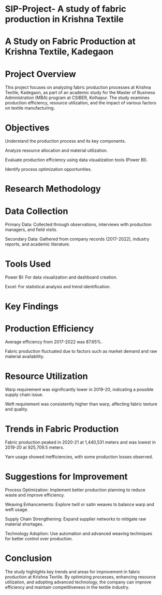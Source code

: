 # SIP-Project- A study of fabric production in Krishna Textile

# A Study on Fabric Production at Krishna Textile, Kadegaon

# Project Overview

This project focuses on analyzing fabric production processes at Krishna Textile, Kadegaon, as part of an academic study for the Master of Business Administration (MBA) program at CSIBER, Kolhapur. The study examines production efficiency, resource utilization, and the impact of various factors on textile manufacturing.

# Objectives

Understand the production process and its key components.

Analyze resource allocation and material utilization.

Evaluate production efficiency using data visualization tools (Power BI).

Identify process optimization opportunities.

# Research Methodology

# Data Collection

Primary Data: Collected through observations, interviews with production managers, and field visits.

Secondary Data: Gathered from company records (2017-2022), industry reports, and academic literature.

# Tools Used

Power BI: For data visualization and dashboard creation.

Excel: For statistical analysis and trend identification.

# Key Findings

# Production Efficiency

Average efficiency from 2017-2022 was 87.65%.

Fabric production fluctuated due to factors such as market demand and raw material availability.

# Resource Utilization

Warp requirement was significantly lower in 2019-20, indicating a possible supply chain issue.

Weft requirement was consistently higher than warp, affecting fabric texture and quality.

# Trends in Fabric Production

Fabric production peaked in 2020-21 at 1,440,531 meters and was lowest in 2019-20 at 925,709.5 meters.

Yarn usage showed inefficiencies, with some production losses observed.

# Suggestions for Improvement

Process Optimization: Implement better production planning to reduce waste and improve efficiency.

Weaving Enhancements: Explore twill or satin weaves to balance warp and weft usage.

Supply Chain Strengthening: Expand supplier networks to mitigate raw material shortages.

Technology Adoption: Use automation and advanced weaving techniques for better control over production.

# Conclusion

The study highlights key trends and areas for improvement in fabric production at Krishna Textile. By optimizing processes, enhancing resource utilization, and adopting advanced technology, the company can improve efficiency and maintain competitiveness in the textile industry.
